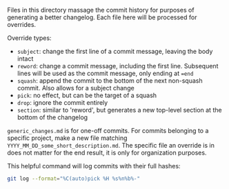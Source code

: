 Files in this directory massage the commit history for purposes of generating a better changelog. Each file here will be processed
for overrides.

Override types:
- `subject`: change the first line of a commit message, leaving the body intact
- `reword`: change a commit message, including the first line. Subsequent lines will be used as the commit message, only ending at `=end`
- `squash`: append the commit to the bottom of the next non-squash commit. Also allows for a subject change
- `pick`: no effect, but can be the target of a squash
- `drop`: ignore the commit entirely
- `section`: similar to 'reword', but generates a new top-level section at the bottom of the changelog

`generic_changes.md` is for one-off commits. For commits belonging to a specific project, make a new file matching `YYYY_MM_DD_some_short_description.md`. The specific file an override is in does not matter for the end result, it is only for organization purposes.

This helpful command will log commits with their full hashes:

```sh
git log --format="%C(auto)pick %H %s%n%b%-"
```
